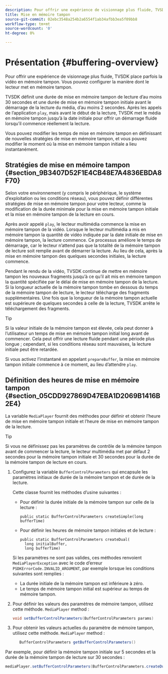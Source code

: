 ```yaml
---
description: Pour offrir une expérience de visionnage plus fluide, TVSDK place parfois la vidéo en mémoire tampon. Vous pouvez configurer la manière dont le lecteur met en mémoire tampon.
title: Mise en mémoire tampon
source-git-commit: 02ebc3548a254b2a6554f1ab34afbb3ea5f09bb8
workflow-type: tm+mt
source-wordcount: '0'
ht-degree: 0%

---
```


# Présentation {#buffering-overview}

Pour offrir une expérience de visionnage plus fluide, TVSDK place parfois la vidéo en mémoire tampon. Vous pouvez configurer la manière dont le lecteur met en mémoire tampon.

TVSDK définit une durée de mise en mémoire tampon de lecture d’au moins 30 secondes et une durée de mise en mémoire tampon initiale avant le démarrage de la lecture du média, d’au moins 2 secondes. Après les appels de l’application `play`, mais avant le début de la lecture, TVSDK met le média en mémoire tampon jusqu’à la date initiale pour offrir un démarrage fluide lorsqu’il commence réellement la lecture.

Vous pouvez modifier les temps de mise en mémoire tampon en définissant de nouvelles stratégies de mise en mémoire tampon, et vous pouvez modifier le moment où la mise en mémoire tampon initiale a lieu instantanément.

## Stratégies de mise en mémoire tampon {#section_9B3407D52F1E4CB48E7A4836EBDA8F70}

Selon votre environnement (y compris le périphérique, le système d’exploitation ou les conditions réseau), vous pouvez définir différentes stratégies de mise en mémoire tampon pour votre lecteur, comme la modification de la durée minimale pour la mise en mémoire tampon initiale et la mise en mémoire tampon de la lecture en cours.

Après avoir appelé `play`, le lecteur multimédia commence la mise en mémoire tampon de la vidéo. Lorsque le lecteur multimédia a mis en mémoire tampon la quantité de vidéo indiquée par la date initiale de mise en mémoire tampon, la lecture commence. Ce processus améliore le temps de démarrage, car le lecteur n’attend pas que la totalité de la mémoire tampon de lecture soit remplie avant de démarrer la lecture. Au lieu de cela, après la mise en mémoire tampon des quelques secondes initiales, la lecture commence.

Pendant le rendu de la vidéo, TVSDK continue de mettre en mémoire tampon les nouveaux fragments jusqu’à ce qu’il ait mis en mémoire tampon la quantité spécifiée par le délai de mise en mémoire tampon de la lecture. Si la longueur actuelle de la mémoire tampon tombe en dessous du temps de la mémoire tampon de lecture, le lecteur télécharge des fragments supplémentaires. Une fois que la longueur de la mémoire tampon actuelle est supérieure de quelques secondes à celle de la lecture, TVSDK arrête le téléchargement des fragments.

>[!TIP]
>
>Si la valeur initiale de la mémoire tampon est élevée, cela peut donner à l’utilisateur un temps de mise en mémoire tampon initial long avant de commencer. Cela peut offrir une lecture fluide pendant une période plus longue ; cependant, si les conditions réseau sont mauvaises, la lecture initiale peut être retardée.

Si vous activez l’instantané en appelant `prepareBuffer`, la mise en mémoire tampon initiale commence à ce moment, au lieu d’attendre `play`.

## Définition des heures de mise en mémoire tampon {#section_05CDD927869D47EBA1D2069B1416B2E4}

La variable `MediaPlayer` fournit des méthodes pour définir et obtenir l’heure de mise en mémoire tampon initiale et l’heure de mise en mémoire tampon de la lecture.

>[!TIP]
>
>Si vous ne définissez pas les paramètres de contrôle de la mémoire tampon avant de commencer la lecture, le lecteur multimédia met par défaut 2 secondes pour la mémoire tampon initiale et 30 secondes pour la durée de la mémoire tampon de lecture en cours.

1. Configurez la variable `BufferControlParameters` qui encapsule les paramètres initiaux de durée de la mémoire tampon et de durée de la lecture.

   Cette classe fournit les méthodes d’usine suivantes :

   * Pour définir la durée initiale de la mémoire tampon sur celle de la lecture :

     ```
     public static BufferControlParameters createSimple(long bufferTime)
     ```

   * Pour définir les heures de mémoire tampon initiales et de lecture :

     ```
     public static BufferControlParameters createDual( 
       long initialBuffer,  
       long bufferTime)
     ```

   Si les paramètres ne sont pas valides, ces méthodes renvoient `MediaPlayerException` avec le code d’erreur `PSDKErrorCode.INVALID_ARGUMENT`, par exemple lorsque les conditions suivantes sont remplies :

   * La durée initiale de la mémoire tampon est inférieure à zéro.
   * Le temps de mémoire tampon initial est supérieur au temps de mémoire tampon.

1. Pour définir les valeurs des paramètres de mémoire tampon, utilisez cette méthode. `MediaPlayer` method :

   ```java
   void setBufferControlParameters(BufferControlParameters params)
   ```

1. Pour obtenir les valeurs actuelles du paramètre de mémoire tampon, utilisez cette méthode. `MediaPlayer` method :

   ```java
      BufferControlParameters getBufferControlParameters()  
   ```

<!--<a id="example_DE0580B3AD404635825D3301C1F096B6"></a>-->

Par exemple, pour définir la mémoire tampon initiale sur 5 secondes et la durée de la mémoire tampon de lecture sur 30 secondes :

```java
mediaPlayer.setBufferControlParameters(BufferControlParameters.createDual(5000, 30000));
```
